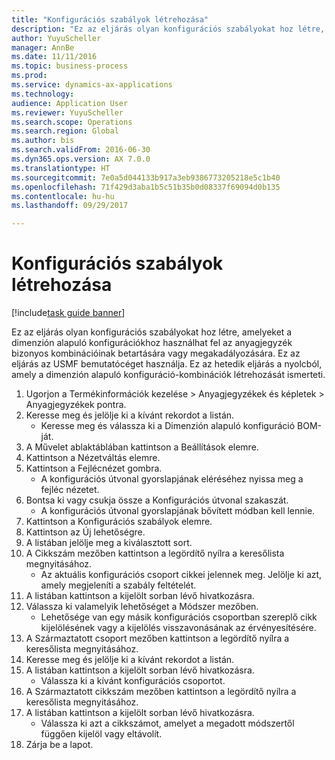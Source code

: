 ```yaml
--- 
title: "Konfigurációs szabályok létrehozása"
description: "Ez az eljárás olyan konfigurációs szabályokat hoz létre, amelyeket a dimenzión alapuló konfigurációkhoz használhat fel az anyagjegyzék bizonyos kombinációinak betartására vagy megakadályozására."
author: YuyuScheller
manager: AnnBe
ms.date: 11/11/2016
ms.topic: business-process
ms.prod: 
ms.service: dynamics-ax-applications
ms.technology: 
audience: Application User
ms.reviewer: YuyuScheller
ms.search.scope: Operations
ms.search.region: Global
ms.author: bis
ms.search.validFrom: 2016-06-30
ms.dyn365.ops.version: AX 7.0.0
ms.translationtype: HT
ms.sourcegitcommit: 7e0a5d044133b917a3eb9386773205218e5c1b40
ms.openlocfilehash: 71f429d3aba1b5c51b35b0d08337f69094d0b135
ms.contentlocale: hu-hu
ms.lasthandoff: 09/29/2017

---
```

# <a name="create-configuration-rules"></a>Konfigurációs szabályok létrehozása

[!include[task guide banner](../../includes/task-guide-banner.md)]

Ez az eljárás olyan konfigurációs szabályokat hoz létre, amelyeket a dimenzión alapuló konfigurációkhoz használhat fel az anyagjegyzék bizonyos kombinációinak betartására vagy megakadályozására. Ez az eljárás az USMF bemutatócéget használja. Ez az hetedik eljárás a nyolcból, amely a dimenzión alapuló konfiguráció-kombinációk létrehozását ismerteti.

1. Ugorjon a Termékinformációk kezelése > Anyagjegyzékek és képletek > Anyagjegyzékek pontra.
2. Keresse meg és jelölje ki a kívánt rekordot a listán.
    * Keresse meg és válassza ki a Dimenzión alapuló konfiguráció BOM-ját.  
3. A Művelet ablaktáblában kattintson a Beállítások elemre.
4. Kattintson a Nézetváltás elemre.
5. Kattintson a Fejlécnézet gombra.
    * A konfigurációs útvonal gyorslapjának eléréséhez nyissa meg a fejléc nézetet.  
6. Bontsa ki vagy csukja össze a Konfigurációs útvonal szakaszát.
    * A konfigurációs útvonal gyorslapjának bővített módban kell lennie.  
7. Kattintson a Konfigurációs szabályok elemre.
8. Kattintson az Új lehetőségre.
9. A listában jelölje meg a kiválasztott sort.
10. A Cikkszám mezőben kattintson a legördítő nyílra a keresőlista megnyitásához.
    * Az aktuális konfigurációs csoport cikkei jelennek meg. Jelölje ki azt, amely megjeleníti a szabály feltételét.  
11. A listában kattintson a kijelölt sorban lévő hivatkozásra.
12. Válassza ki valamelyik lehetőséget a Módszer mezőben.
    * Lehetősége van egy másik konfigurációs csoportban szereplő cikk kijelölésének vagy a kijelölés visszavonásának az érvényesítésére.  
13. A Származtatott csoport mezőben kattintson a legördítő nyílra a keresőlista megnyitásához.
14. Keresse meg és jelölje ki a kívánt rekordot a listán.
15. A listában kattintson a kijelölt sorban lévő hivatkozásra.
    * Válassza ki a kívánt konfigurációs csoportot.  
16. A Származtatott cikkszám mezőben kattintson a legördítő nyílra a keresőlista megnyitásához.
17. A listában kattintson a kijelölt sorban lévő hivatkozásra.
    * Válassza ki azt a cikkszámot, amelyet a megadott módszertől függően kijelöl vagy eltávolít.  
18. Zárja be a lapot.


